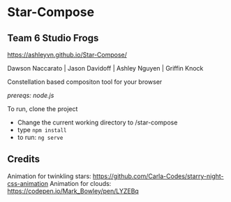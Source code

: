 # Star-Compose
## Team 6 Studio Frogs
https://ashleyvn.github.io/Star-Compose/

Dawson Naccarato | Jason Davidoff | Ashley Nguyen | Griffin Knock

Constellation based compositon tool for your browser

*prereqs: node.js*

To run, clone the project
- Change the current working directory to /star-compose
- type ```npm install```
- to run: ```ng serve```

## Credits
Animation for twinkling stars: https://github.com/Carla-Codes/starry-night-css-animation 
Animation for clouds: https://codepen.io/Mark_Bowley/pen/LYZEBq